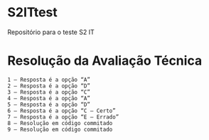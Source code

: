 # S2ITtest
Repositório para o teste S2 IT

# Resolução da Avaliação Técnica
```
1 – Resposta é a opção “A”
2 – Resposta é a opção “D”
3 – Resposta é a opção “C”
4 – Resposta é a opção “A”
5 – Resposta é a opção “D”
6 – Resposta é a opção “C – Certo”
7 – Resposta é a opção “E – Errado”
8 – Resolução em código commitado
9 – Resolução em código commitado
```